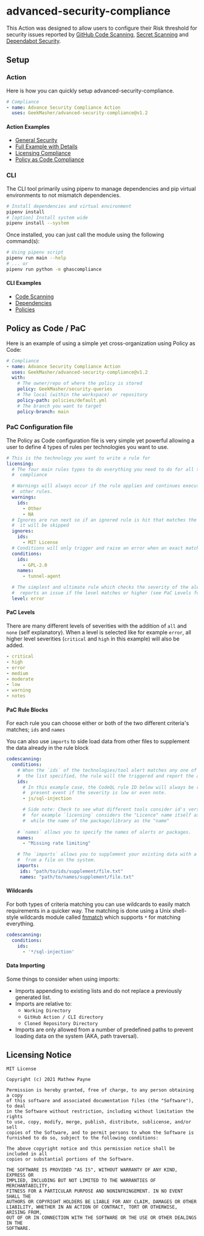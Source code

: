 # advanced-security-compliance

This Action was designed to allow users to configure their Risk threshold for security issues reported by [GitHub Code Scanning](https://docs.github.com/en/code-security/secure-coding/automatically-scanning-your-code-for-vulnerabilities-and-errors/about-code-scanning), [Secret Scanning](https://docs.github.com/en/code-security/secret-security/about-secret-scanning) and [Dependabot Security](https://docs.github.com/en/code-security/supply-chain-security/managing-vulnerabilities-in-your-projects-dependencies/configuring-dependabot-security-updates#about-configuring-dependabot-security-updates).


## Setup

### Action

Here is how you can quickly setup advanced-security-compliance. 

```yaml
# Compliance
- name: Advance Security Compliance Action
  uses: GeekMasher/advanced-security-compliance@v1.2
```

#### Action Examples

- [General Security](examples/workflows/security.yml)
- [Full Example with Details](examples/workflows/full.yml)
- [Licensing Compliance](examples/workflows/licensing.yml)
- [Policy as Code Compliance](examples/workflows/licensing.yml)

### CLI

The CLI tool primarily using pipenv to manage dependencies and pip virtual environments to not mismatch dependencies.

```bash
# Install dependencies and virtual environment
pipenv install
# [option] Install system wide
pipenv install --system
```

Once installed, you can just call the module using the following command(s):

```bash
# Using pipenv script
pipenv run main --help
# ... or
pipenv run python -m ghascompliance
```

#### CLI Examples

- [Code Scanning](examples/scripts/codescanning.sh)
- [Dependencies](examples/scripts/dependencies.sh)
- [Policies](examples/scripts/policies.sh)

## Policy as Code / PaC

Here is an example of using a simple yet cross-organization using Policy as Code:

```yaml
# Compliance
- name: Advance Security Compliance Action
  uses: GeekMasher/advanced-security-compliance@v1.2
  with:
    # The owner/repo of where the policy is stored  
    policy: GeekMasher/security-queries
    # The local (within the workspace) or repository
    policy-path: policies/default.yml
    # The branch you want to target
    policy-branch: main
```


### PaC Configuration file

The Policy as Code configuration file is very simple yet powerful allowing a user to define 4 types of rules per technologies you want to use.

```yaml
# This is the technology you want to write a rule for
licensing:
  # The four main rules types to do everything you need to do for all things 
  #  compliance

  # Warnings will always occur if the rule applies and continues executing to 
  #  other rules.
  warnings:
    ids:
      - Other
      - NA
  # Ignores are run next so if an ignored rule is hit that matches the level, 
  #  it will be skipped
  ignores:
    ids:
      - MIT License
  # Conditions will only trigger and raise an error when an exact match is hit
  conditions:
    ids:
      - GPL-2.0
    names:
      - tunnel-agent

  # The simplest and ultimate rule which checks the severity of the alert and
  #  reports an issue if the level matches or higher (see PaC Levels for more info)
  level: error
```


#### PaC Levels

There are many different levels of severities with the addition of `all` and `none` (self explanatory).
When a level is selected like for example `error`, all higher level severities (`critical` and `high` in this example) will also be added.

```yml
- critical
- high
- error
- medium
- moderate
- low
- warning
- notes
```


#### PaC Rule Blocks

For each rule you can choose either or both of the two different criteria's matches; `ids` and `names`

You can also use `imports` to side load data from other files to supplement the data already in the rule block

```yaml
codescanning:
  conditions:
    # When the `ids` of the technologies/tool alert matches any one of the ID's in 
    #  the list specified, the rule will the triggered and report the alert.
    ids:
      # In this example case, the CodeQL rule ID below will always be reported if 
      #  present event if the severity is low or even note.
      - js/sql-injection

      # Side note: Check to see what different tools consider id's verses names,
      #  for example `licensing` considers the "Licence" name itself as the id 
      #  while the name of the package/library as the "name"
    
    # `names` allows you to specify the names of alerts or packages.
    names:
      - "Missing rate limiting"

    # The `imports` allows you to supplement your existing data with a list
    #  from a file on the system. 
    imports:
     ids: "path/to/ids/supplement/file.txt"
     names: "path/to/names/supplement/file.txt"

```


#### Wildcards

For both types of criteria matching you can use wildcards to easily match requirements in a quicker way.
The matching is done using a Unix shell-style wildcards module called [fnmatch](https://docs.python.org/3/library/fnmatch.html) which supports `*` for matching everything.

```yaml
codescanning:
  conditions:
    ids:
      - '*/sql-injection'
```


#### Data Importing

Some things to consider when using imports:

- Imports appending to existing lists and do not replace a previously generated list.
- Imports are relative to:
  - `Working Directory`
  - `GitHub Action / CLI directory`
  - `Cloned Repository Directory`
- Imports are only allowed from a number of predefined paths to prevent loading data on the system (AKA, path traversal). 


## Licensing Notice

```
MIT License

Copyright (c) 2021 Mathew Payne

Permission is hereby granted, free of charge, to any person obtaining a copy
of this software and associated documentation files (the "Software"), to deal
in the Software without restriction, including without limitation the rights
to use, copy, modify, merge, publish, distribute, sublicense, and/or sell
copies of the Software, and to permit persons to whom the Software is
furnished to do so, subject to the following conditions:

The above copyright notice and this permission notice shall be included in all
copies or substantial portions of the Software.

THE SOFTWARE IS PROVIDED "AS IS", WITHOUT WARRANTY OF ANY KIND, EXPRESS OR
IMPLIED, INCLUDING BUT NOT LIMITED TO THE WARRANTIES OF MERCHANTABILITY,
FITNESS FOR A PARTICULAR PURPOSE AND NONINFRINGEMENT. IN NO EVENT SHALL THE
AUTHORS OR COPYRIGHT HOLDERS BE LIABLE FOR ANY CLAIM, DAMAGES OR OTHER
LIABILITY, WHETHER IN AN ACTION OF CONTRACT, TORT OR OTHERWISE, ARISING FROM,
OUT OF OR IN CONNECTION WITH THE SOFTWARE OR THE USE OR OTHER DEALINGS IN THE
SOFTWARE.
```
